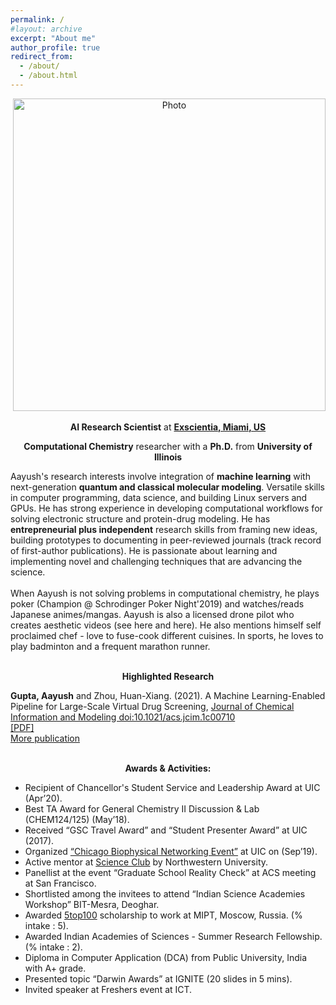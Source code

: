 ```yaml
---
permalink: /
#layout: archive
excerpt: "About me"
author_profile: true
redirect_from:
  - /about/
  - /about.html
---
```


<p align="center">
  <img src="https://aaayushg.github.io/images/aayu1.jpeg?raw=true" alt="Photo" style="width: 500px;"/> 
</p>

<p align="center">
  <strong>AI Research Scientist</strong> at <strong><a href="https://www.exscientia.ai/">Exscientia, Miami, US</a></strong>
</p>

<p align="center">
  <strong>Computational Chemistry</strong> researcher with a <strong>Ph.D.</strong> from <strong>University of Illinois</strong>
</p>

Aayush's research interests involve integration of <strong>machine learning</strong> with next-generation <strong>quantum and classical molecular modeling</strong>. Versatile skills in computer programming, data science, and building Linux servers and GPUs. He has strong experience in developing computational workflows for solving electronic structure and protein-drug modeling. He has <strong>entrepreneurial plus independent</strong> research skills from framing new ideas, building prototypes to documenting in peer-reviewed journals (track record of first-author publications). He is passionate about learning and implementing novel and challenging techniques that are advancing the science.<br/>
<br/>
When Aayush is not solving problems in computational chemistry, he plays poker (Champion @ Schrodinger Poker Night'2019) and watches/reads Japanese animes/mangas. Aayush is also a licensed drone pilot who creates aesthetic videos (see here and here). He also mentions himself self proclaimed chef - love to fuse-cook different cuisines. In sports, he loves to play badminton and a frequent marathon runner.<br/>
<br/>

<p align="center">
  <strong>Highlighted Research</strong><br/>
</p>

<strong>Gupta, Aayush</strong> and Zhou, Huan-Xiang. (2021). A Machine Learning-Enabled Pipeline for Large-Scale Virtual Drug Screening, <a href="https://pubs.acs.org/doi/10.1021/acs.jcim.1c00710">Journal of Chemical Information and Modeling doi:10.1021/acs.jcim.1c00710 </a><br/>
<a href="https://aaayushg.github.io/files/jcim.pdf">[PDF]</a><br/>
<a href="https://aaayushg.github.io/publications/">More publication</a><br/>
<br/>

<p align="center">
  <strong>Awards & Activities:</strong><br/>
</p>
  
* Recipient of Chancellor's Student Service and Leadership Award at UIC (Apr’20).<br/>
* Best TA Award for General Chemistry II Discussion & Lab (CHEM124/125) (May’18). <br/>
* Received “GSC Travel Award” and “Student Presenter Award” at UIC (2017). <br/>
* Organized <a href="https://biophysicschicago.webnode.com/">“Chicago Biophysical Networking Event”</a> at UIC on (Sep’19).<br/>
* Active mentor at <a href="https://scienceclub.northwestern.edu/">Science Club</a> by Northwestern University.<br/>
* Panellist at the event “Graduate School Reality Check” at ACS meeting at San Francisco.<br/>
* Shortlisted among the invitees to attend “Indian Science Academies Workshop” BIT-Mesra, Deoghar. <br/>
* Awarded <a href="http://5top100.ru/">5top100</a> scholarship to work at MIPT, Moscow, Russia. (% intake : 5).<br/>
* Awarded Indian Academies of Sciences - Summer Research Fellowship. (% intake : 2).<br/>
* Diploma in Computer Application (DCA) from Public University, India with A+ grade.<br/>
* Presented topic “Darwin Awards” at IGNITE (20 slides in 5 mins).<br/>
* Invited speaker at Freshers event at ICT.<br/>
